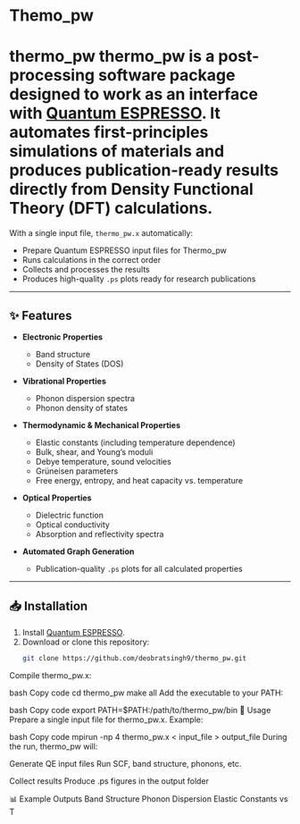 # Themo_pw
# thermo_pw  **thermo_pw** is a post-processing software package designed to work as an **interface with [Quantum ESPRESSO](https://www.quantum-espresso.org/)**.   It automates first-principles simulations of materials and produces **publication-ready results** directly from Density Functional Theory (DFT) calculations.

With a single input file, `thermo_pw.x` automatically:
- Prepare Quantum ESPRESSO input files for Thermo_pw
- Runs calculations in the correct order
- Collects and processes the results
- Produces high-quality `.ps` plots ready for research publications

---

## ✨ Features

- **Electronic Properties**
  - Band structure
  - Density of States (DOS)

- **Vibrational Properties**
  - Phonon dispersion spectra
  - Phonon density of states

- **Thermodynamic & Mechanical Properties**
  - Elastic constants (including temperature dependence)
  - Bulk, shear, and Young’s moduli
  - Debye temperature, sound velocities
  - Grüneisen parameters
  - Free energy, entropy, and heat capacity vs. temperature

- **Optical Properties**
  - Dielectric function
  - Optical conductivity
  - Absorption and reflectivity spectra

- **Automated Graph Generation**
  - Publication-quality `.ps` plots for all calculated properties

---

## 📥 Installation

1. Install [Quantum ESPRESSO](https://www.quantum-espresso.org/download/).  
2. Download or clone this repository:
   ```bash
   git clone https://github.com/deobratsingh9/thermo_pw.git
Compile thermo_pw.x:

bash
Copy code
cd thermo_pw
make all
Add the executable to your PATH:

bash
Copy code
export PATH=$PATH:/path/to/thermo_pw/bin
🚀 Usage
Prepare a single input file for thermo_pw.x. Example:

bash
Copy code
mpirun -np 4 thermo_pw.x < input_file > output_file
During the run, thermo_pw will:

Generate QE input files
Run SCF, band structure, phonons, etc.

Collect results
Produce .ps figures in the output folder

📊 Example Outputs
Band Structure
Phonon Dispersion
Elastic Constants vs T
